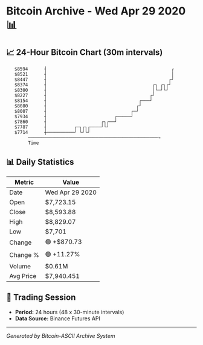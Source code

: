 # Bitcoin Archive - Wed Apr 29 2020 📊

## 📈 24-Hour Bitcoin Chart (30m intervals)

```
   $8594      ┤                                              ┌ 
   $8521      ┤                                              │ 
   $8447      ┤                                             ┌┘ 
   $8374      ┤                                       ┌┐ ┌┐┌┘  
   $8300      ┤                                       │└─┘└┘   
   $8227      ┤                                      ┌┘        
   $8154      ┤                                  ┌───┘         
   $8080      ┤                                 ┌┘             
   $8007      ┤                               ┌─┘              
   $7934      ┤                         ┌─────┘                
   $7860      ┤                    ┌┐┌──┘                      
   $7787      ┤          ┌─┐┌┐┌────┘└┘                         
   $7714      ┼──────────┘ └┘└┘                                
        ────────────────────────────────────────────────→
        Time
```

## 📊 Daily Statistics

| Metric | Value |
|--------|-------|
| Date | Wed Apr 29 2020 |
| Open | $7,723.15 |
| Close | $8,593.88 |
| High | $8,829.07 |
| Low | $7,701 |
| Change | 🟢 +$870.73 |
| Change % | 🟢 +11.27% |
| Volume | $0.61M |
| Avg Price | $7,940.451 |

## 📅 Trading Session

- **Period:** 24 hours (48 x 30-minute intervals)
- **Data Source:** Binance Futures API

---
*Generated by Bitcoin-ASCII Archive System*
